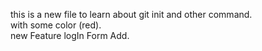 this is a new file to learn about git init and other command. <br>
with some color (red). <br>
new Feature logIn Form Add.